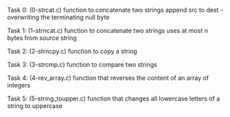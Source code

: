 Task 0: (0-strcat.c)
function to concatenate two strings
append src to dest - overwriting the terminating null byte

Task 1: (1-strncat.c)
function to concatenate two strings
uses at most n bytes from source string

Task 2: (2-strncpy.c)
function to copy a string

Task 3:  (3-strcmp.c)
function to compare two strings

Task 4: (4-rev_array.c)
function that reverses the content of an array of integers

Task 5: (5-string_toupper.c)
function that changes all lowercase letters of a string to uppercase
